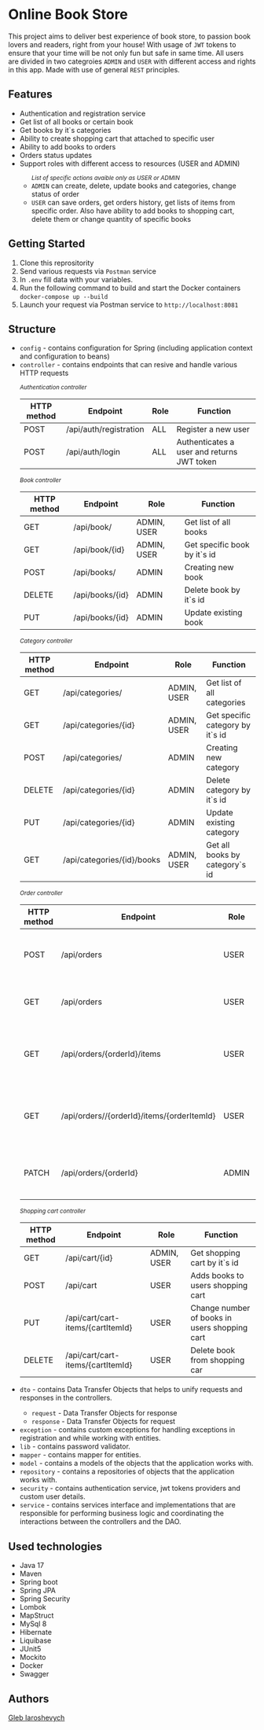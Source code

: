﻿# Online Book Store

 This project aims to deliver best experience of book store, to passion book lovers and readers, right from your house! With usage of <code>JWT</code> tokens to ensure that your time will be not only fun but safe in same time. All users are divided in two categroies <code>ADMIN</code> and <code>USER</code> with different access and rights in this app. Made with use of general <code>REST</code> principles. 

 ## Features
<ul>
  <li> Authentication and registration service</li>
  <li> Get list of all books or certain book</li>
  <li> Get books by it`s categories</li>
  <li> Ability to create shopping cart that attached to specific user</li>
  <li> Ability to add books to orders</li>
  <li> Orders status updates</li>
  <li> Support roles with different access to resources (USER and ADMIN)</li>
  <ul>
    <i><small>List of specific actions avaible only as USER or ADMIN</small></i>
    <li><code>ADMIN</code> can create, delete, update books and categories, change status of order</li>
    <li><code>USER</code> can save orders, get orders history, get lists of items from specific order. Also have ability to add books to shopping cart, delete them or change quantity of specific books</li>
  </ul>
</ul>

## Getting Started
<ol>
  <li> Clone this reprositority</li>
  <li> Send various requests via <code>Postman</code> service</li>
  <li>In <code>.env</code> fill data with your variables.</li>
  <li>Run the following command to build and start the Docker containers <code>docker-compose up --build</code></li>
  <li>Launch your request via Postman service to <code>http://localhost:8081</code></li>
</ol>

## Structure
<ul>
  <li><code>config</code> - contains configuration for Spring (including application context and configuration to beans)</li>
  <li><code>controller</code> - contains endpoints that can resive and handle various HTTP requests</li>
  
  <i><small>Authentication controller</small></i>
  
  | **HTTP method** |      **Endpoint**      | **Role** | **Function**                               |
  |-----------------|------------------------|----------|--------------------------------------------|
  |      POST       | /api/auth/registration |   ALL    | Register a new user                        |
  |      POST       |    /api/auth/login     |   ALL    | Authenticates a user and returns JWT token |
  
  <i><small>Book controller</small></i>
  
  | **HTTP method** |      **Endpoint**      |    **Role**     | **Function**                  |
  |-----------------|------------------------|-----------------|-------------------------------|
  |       GET       |       /api/book/       |   ADMIN, USER   | Get list of all books         |
  |       GET       |     /api/book/{id}     |   ADMIN, USER   | Get specific book by it`s id  |
  |      POST       |       /api/books/      |       ADMIN     | Creating new book             |
  |      DELETE     |    /api/books/{id}     |       ADMIN     | Delete book by it`s id        |
  |       PUT       |    /api/books/{id}     |       ADMIN     | Update existing book          |

  <i><small>Category controller</small></i>

  | **HTTP method** |      **Endpoint**                |    **Role**     | **Function**                      |
  |-----------------|----------------------------------|-----------------|-----------------------------------|
  |       GET       |     /api/categories/             |   ADMIN, USER   | Get list of all categories        |
  |       GET       |     /api/categories/{id}         |   ADMIN, USER   | Get specific category by it`s id  |
  |      POST       |       /api/categories/           |       ADMIN     | Creating new category             |
  |      DELETE     |    /api/categories/{id}          |       ADMIN     | Delete category by it`s id        |
  |       PUT       |    /api/categories/{id}          |       ADMIN     | Update existing category          |
  |       GET       |    /api/categories/{id}/books    |  ADMIN, USER    | Get all books by category`s id    |

  <i><small>Order controller</small></i>

  | **HTTP method** |      **Endpoint**                            | **Role** | **Function**                              |
  |-----------------|----------------------------------------------|----------|-------------------------------------------|
  |      POST       |  /api/orders                                 |   USER   | Save and submit users order               |
  |      GET        |  /api/orders                                 |   USER   | Get users order history                   |
  |      GET        |  /api/orders/{orderId}/items                 |   USER   | Get list of all items from chosen order   |
  |      GET        |  /api/orders//{orderId}/items/{orderItemId}  |   USER   | Finds exact item from chosen order        |
  |      PATCH      |  /api/orders/{orderId}                       |   ADMIN  | Changes order status by order id          |

  <i><small>Shopping cart controller</small></i>

  | **HTTP method** |  **Endpoint**                       | **Role**         | **Function**                                    |
  |-----------------|-------------------------------------|------------------|-------------------------------------------------|
  |      GET        |  /api/cart/{id}                     |   ADMIN, USER    | Get shopping cart by it`s id                    |
  |      POST       |  /api/cart                          |   USER           | Adds books to users shopping cart               |
  |      PUT        |  /api/cart/cart-items/{cartItemId}  |   USER           | Change number of books in users shopping cart   |
  |      DELETE     |  /api/cart/cart-items/{cartItemId}  |   USER           | Delete book from shopping car                   |
  
  <li><code>dto</code> - contains Data Transfer Objects that helps to unify requests and responses in the controllers.</li>
  <ul>
    <li><code>request</code> - Data Transfer Objects for response</li>
    <li><code>response</code> - Data Transfer Objects for request</li>
  </ul>
  <li><code>exception</code> - contains custom exceptions for handling exceptions in registration and while working with entities.</li>
  <li><code>lib</code> - contains password validator.</li>
  <li><code>mapper</code> - contains mapper for entities.</li>
  <li><code>model</code> - contains a models of the objects that the application works with.</li>
  <li><code>repository</code> - contains a repositories of objects that the application works with.</li>
  <li><code>security</code> - contains authentication service, jwt tokens providers and custom user details.</li>
  <li><code>service</code> - contains services interface and implementations that are responsible for performing business logic and coordinating the interactions between the controllers and the DAO.</li>
</ul>

## Used technologies
<ul>
 <li>Java 17</li>
 <li>Maven</li>
 <li>Spring boot</li>
  <li>Spring JPA</li>
  <li>Spring Security</li>  
 <li>Lombok</li>
 <li>MapStruct</li>
 <li>MySql 8</li>
 <li>Hibernate</li>
 <li>Liquibase</li>
 <li>JUnit5</li>
  <li>Mockito</li>
 <li>Docker</a></li>
 <li>Swagger</li>
</ul>

## Authors
<a href="https://github.com/RandomEastEcho">Gleb Iaroshevych</a>
